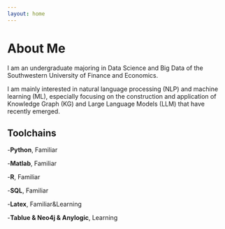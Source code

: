 ```yaml
---
layout: home
---
```

# About Me

I am an undergraduate majoring in Data Science and Big Data of the Southwestern University of Finance and Economics.

I am mainly interested in natural language processing (NLP) and machine learning (ML), especially focusing on the construction and application of Knowledge Graph (KG) and Large Language Models (LLM) that have recently emerged.

## Toolchains


-**Python**, Familiar

-**Matlab**, Familiar

-**R**, Familiar

-**SQL**, Familiar

-**Latex**, Familiar&Learning

-**Tablue & Neo4j & Anylogic**, Learning

